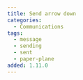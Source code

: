 ```yaml
---
title: Send arrow down
categories:
  - Communications
tags:
  - message
  - sending
  - sent
  - paper-plane
added: 1.11.0
---
```

